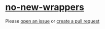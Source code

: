 [no-new-wrappers](https://eslint.org/docs/rules/no-new-wrappers)
================================================================
Please [open an issue](https://github.com/professional-js/eslint-config/issues/new)
or [create a pull request](https://github.com/professional-js/eslint-config/edit/main/src/rules-configurations/eslint/no-new-wrappers.md)
